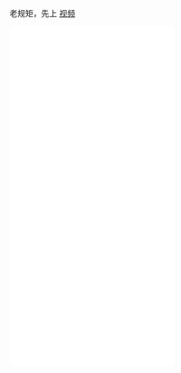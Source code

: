 老规矩，先上
[视频](https://www.bilibili.com/video/BV16B4y1F7eR/)
<iframe style="width:290px;height: 600px;" src="//player.bilibili.com/player.html?aid=588161536&bvid=BV16B4y1F7eR&cid=340211724&page=1" scrolling="no" border="0" frameborder="no" framespacing="0" allowfullscreen="true"> 

# 背景介绍

## 背景一（老师的福音）

&emsp;&emsp;讲台上老师认真上课，口若悬河；讲台下同学频频点头，双目具闭！  

&emsp;&emsp;45分钟是很紧张的，老师在这个时间段内需要把计划的教学任务完成，而如果学生无法积极配合、认真听讲，还在“闭目养神”、留着口水，老师还需要在课堂上叫醒那些“已经睡着了的人”，其实课堂效率就大大降低了。  

&emsp;&emsp;而如果此时能够通过室内摄像头捕捉学生面部表情及动作，以此来识别学生是否在打瞌睡，并向同学及老师积极反馈，或许能够大大提高课堂效率，也方便老师及时了解学生课堂情况。

![](https://ai-studio-static-online.cdn.bcebos.com/cad92ba716f44149a2e5373fd0c6ac10a4884f8f16044426a48d491a2ab7ddec)

## 背景二（交通出行）
&emsp;&emsp;一个人开车是一件很累的事，尤其是开长途，到了行车后期，人会非常疲惫，会出现“闭目”、“打哈欠”等动作。而此时，由于人的反应能力受阻，很容易发生交通事故。  
&emsp;&emsp;此时若有一个检测设备，监测驾驶员的面部表情，在其疲惫时及时提醒驾驶员注意休息，能够有效避免因疲劳驾驶而导致的车祸发生。  
![](https://ai-studio-static-online.cdn.bcebos.com/72feb8edeee84b34956f5c0a628019ee69325d67f4964f989f83a196d12ba748)


&emsp;&emsp;而“眼睛”的睁闭和“嘴”的张闭是检测人是否疲劳的一种合理方案。   

![](https://ai-studio-static-online.cdn.bcebos.com/06c48f2c163e49989210a11149409e92f4a9bcab02d7456b9d225a651b4205f4)


# 技术方案
&emsp;&emsp;本项目基于PaddleDetection目标检测开发套件，选取1.3M超轻量PPYOLO tiny进行项目开发，并部署于windows端。
### PPYOLO tiny是什么？
&emsp;&emsp;在当前移动互联网、物联网、车联网等行业迅猛发展的背景下，边缘设备上直接部署目标检测的需求越来越旺盛。生产线上往往需要在极低硬件成本的硬件例如树莓派、FPGA、K210 等芯片上部署目标检测算法。而我们常用的手机 App，也很难直接在终端采用超过 6M 的深度学习算法。如何在尽量不损失精度的前提下，获得体积更小、运算速度更快的算法呢？得益于 PaddleSlim 飞桨模型压缩工具的能力，体积仅为 1.3M 的 PP-YOLO Tiny 诞生了！!  

**精度速度数据**
![](https://ai-studio-static-online.cdn.bcebos.com/efb9eb24b1fb4b09a8236b0946b4c0f8b28a1120d1d745a991497409fdeef0d7)

&emsp;&emsp;那 PP-YOLO Tiny 具体采用了哪些优化策略呢？

&emsp;&emsp;首先，PP-YOLO Tiny 沿用了 PP-YOLO 系列模型的 spp，iou loss, drop block, mixup, sync bn 等优化方法，并进一步采用了近 10 种针对移动端的优化策略：

&emsp;&emsp;1、更适用于移动端的骨干网络：

&emsp;&emsp;&emsp;&emsp;骨干网络可以说是一个模型的核心组成部分，对网络的性能、体积影响巨大。PP-YOLO Tiny 采用了移动端高性价比骨干网络 MobileNetV3。

&emsp;&emsp;2、更适用移动端的检测头（head）：

&emsp;&emsp;&emsp;&emsp;除了骨干网络，PP-YOLO Tiny 的检测头（head）部分采用了更适用于移动端的深度可分离卷积（Depthwise Separable Convolution），相比常规的卷积操作，有更少的参数量和运算成本, 更适用于移动端的内存空间和算力。

&emsp;&emsp;3、去除对模型体积、速度有显著影响的优化策略：

&emsp;&emsp;&emsp;&emsp;在 PP-YOLO 中，采用了近 10 种优化策略，但并不是每一种都适用于移动端轻量化网络，比如 iou aware 和 matrix nms 等。这类 Trick 在服务器端容易计算，但在移动端会引入很多额外的时延，对移动端来说性价比不高，因此去掉反而更适当。

&emsp;&emsp;4、使用更小的输入尺寸

&emsp;&emsp;&emsp;&emsp;为了在移动端有更好的性能，PP-YOLO Tiny 采用 320 和 416 这两种更小的输入图像尺寸。并在 PaddleDetection2.0 中提供 tools/anchor_cluster.py 脚本，使用户可以一键式的获得与目标数据集匹配的 Anchor。例如，在 COCO 数据集上，我们使用 320*320 尺度重新聚类了 anchor，并对应的在训练过程中把每 batch 图⽚的缩放范围调整到 192-512 来适配⼩尺⼨输⼊图片的训练，得到更高性能。

&emsp;&emsp;5、召回率优化

&emsp;&emsp;&emsp;&emsp;在使⽤⼩尺寸输入图片时，对应的目标尺寸也会被缩⼩，漏检的概率会变大，对应的我们采用了如下两种方法来提升目标的召回率：

&emsp;&emsp;&emsp;&emsp;a.原真实框的注册方法是注册到网格⾥最匹配的 anchor 上，优化后还会同时注册到所有与该真实框的 IoU 不小于 0.25 的 anchor 上，提⾼了真实框注册的正例。  

&emsp;&emsp;&emsp;&emsp;b.原来所有与真实框 IoU 小于 0.7 的 anchor 会被当错负例，优化后将该阈值减小到 0.5，降低了负例比例。  


&emsp;&emsp;&emsp;&emsp;通过以上增加正例、减少负例的方法，弥补了在小尺寸上的正负例倾斜问题，提高了召回率。

&emsp;&emsp;6、更大的 batch size

&emsp;&emsp;&emsp;&emsp;往往更大的 Batch Size 可以使训练更加稳定，获取更优的结果。在 PP-YOLO Tiny 的训练中，单卡 batch size 由 24 提升到了 32，8 卡总 batch size=8*32=256，最终得到在 COCO 数据集上体积 4.3M，精度与预测速度都较为理想的模型。

&emsp;&emsp;7、量化后压缩

&emsp;&emsp;&emsp;&emsp;最后，结合 Paddle Inference 和 Paddle Lite 预测库支持的后量化策略，即在将权重保存成量化后的 int8 数据。这样的操作，是模型体积直接压缩到了 1.3M，而预测时使用 Paddle Lite 加载权重，会将 int8 数据还原回 float32 权重，所以对精度和预测速度⼏乎没有任何影响。

&emsp;&emsp;通过以上一系列优化，我们就得到了 1.3M 超超超轻量的 PP-YOLO tiny 模型，而算法可以通过 Paddle Lite 直接部署在麒麟 990 等轻量化芯片上，预测效果也非常理想。


# 实地操作


```python
# 先将PaddleDetection从gitee上download下来
!git clone https://gitee.com/paddlepaddle/PaddleDetection.git
```

### 数据处理
1. 解压数据集；
2. 对数据进行标准化处理，将其转化为COCO格式以符合PaddleDetection中所支持的数据集格式。


```python
# 数据集解压
!unzip -oq /home/aistudio/data/data85880/fdd-dataset.zip
```


```python
# 这里修改原数据集中标注文件里<path>元素中的内容
import xml.dom.minidom
import os

path = r'dataset/Annotations'  # xml文件存放路径
sv_path = r'dataset/Annotations1'  # 修改后的xml文件存放路径
files = os.listdir(path)
cnt = 1

for xmlFile in files:
    dom = xml.dom.minidom.parse(os.path.join(path, xmlFile))  # 打开xml文件，送到dom解析
    root = dom.documentElement  # 得到文档元素对象
    item = root.getElementsByTagName('path')  # 获取path这一node名字及相关属性值
    for i in item:
        i.firstChild.data = 'dataset/JPEGImages/' + str(cnt).zfill(6) + '.jpg'  # xml文件对应的图片路径

    with open(os.path.join(sv_path, xmlFile), 'w') as fh:
        dom.writexml(fh)
    cnt += 1

```


```python
# 然后对数据集进行标准化格式操作
%cd dataset/
!rm -ir Annotations
!mv Annotations1 Annotations
%cd ..
```

    rm: descend into directory 'dataset/Annotations'? ^C
    mv: cannot stat 'dataset/Annotations1': No such file or directory


&emsp;&emsp;由于原数据集中存在图片数据与标注数据不匹配的问题，故需要将不匹配的这部分数据删除。


```python
import os,shutil

jpeg = 'dataset/JPEGImages'
jpeg_list = os.listdir(jpeg)

anno = 'dataset/Annotations'
anno_list = os.listdir(anno)

for pic in jpeg_list:
    name = pic.split('.')[0]
    anno_name = name + '.xml'
    print(anno_name)
    if anno_name not in anno_list:
        os.remove(os.path.join(jpeg,pic))
```


```python
这里我们通过paddlex中的数据集划分工具帮助我们进行数据集划分。
```


```python
!pip install paddlex
!pip install paddle2onnx
```


```python
我们设置了训练集、验证集、测试集比例为8：1：1，训练集共2332个sammples,验证集和测试集均为291个samples。
```


```python
!paddlex --split_dataset --format VOC --dataset_dir dataset --val_value 0.1 --test_value 0.1
```

    /opt/conda/envs/python35-paddle120-env/lib/python3.7/site-packages/setuptools/depends.py:2: DeprecationWarning: the imp module is deprecated in favour of importlib; see the module's documentation for alternative uses
      import imp
    Dataset Split Done.[0m
    [0mTrain samples: 2332[0m
    [0mEval samples: 291[0m
    [0mTest samples: 291[0m
    [0mSplit files saved in dataset[0m
    [0m[0m


```python
PaddleDetection中提供了VOC数据集转COCO数据集的脚本，但提供的脚本存在一些bug,本人在PaddleDetection的Github issue中找到了一个修复后的脚本：x2coco.py。  
这里我们将前面修改完毕的VOC格式的数据集转化为符合PaddleDetection PPYOLO tiny的COCO数据集格式。
```


```python
!python x2coco.py --dataset_type voc --voc_anno_dir /home/aistudio/dataset/Annotations/ --voc_anno_list /home/aistudio/dataset/ImageSets/Main/train.txt --voc_label_list /home/aistudio/dataset/labels.txt --voc_out_name voc_test.json
!python x2coco.py --dataset_type voc --voc_anno_dir /home/aistudio/dataset/Annotations/ --voc_anno_list /home/aistudio/dataset/ImageSets/Main/val.txt --voc_label_list /home/aistudio/dataset/labels.txt --voc_out_name voc_val.json
!python x2coco.py --dataset_type voc --voc_anno_dir /home/aistudio/dataset/Annotations/ --voc_anno_list /home/aistudio/dataset/ImageSets/Main/test.txt --voc_label_list /home/aistudio/dataset/labels.txt --voc_out_name voc_train.json
!mv voc_train.json dataset/
!mv voc_test.json dataset/
!mv voc_val.json dataset/
```

    Start converting !
    100%|████████████████████████████████████| 1631/1631 [00:00<00:00, 12327.36it/s]
    Start converting !
    100%|██████████████████████████████████████| 583/583 [00:00<00:00, 12504.37it/s]
    Start converting !
    100%|████████████████████████████████████| 1283/1283 [00:00<00:00, 12609.82it/s]


### 修改配置文件（./PaddleDetection/configs/ppyolo/ppyolo_tiny_650e_coco.yml）


在yolo系列模型中，可以运行tools/anchor_cluster.py来得到适用于你的数据集Anchor，使用方法如下：


```python
!python tools/anchor_cluster.py -c configs/ppyolo/ppyolo_tiny_650e_coco.yml -n 9 -s 608 -m v2 -i 1000
```

为了适配在自定义数据集上训练，需要对参数配置做一些修改：

数据路径配置: 在yaml配置文件中，依据数据准备中准备好的路径，配置TrainReader、EvalReader和TestReader的路径。  
![](https://ai-studio-static-online.cdn.bcebos.com/e6fdda98a6ac4150b91d1d6f6a242d8a8e667c159d0345ea8b1a283ff0103ed7)  
其余参数具体可参照[PaddleDetection](https://github.com/PaddlePaddle/PaddleDetection),这里不作过多介绍。

然后执行训练脚本即可。


```python
%cd PaddleDetection/
!pip install -r requirements.txt
!python -u tools/train.py -c configs/ppyolo/ppyolo_tiny_650e_coco.yml \
              -o pretrain_weights=https://paddledet.bj.bcebos.com/models/pretrained/MobileNetV3_large_x0_5_pretrained.pdparams \
              --eval \
              -r output/ppyolo_tiny_650e_coco/1200 \
              --vdl_log_dir vdl_log_dir/scalar
```

### 数据导出
&emsp;&emsp;训练完后我们将训练过程中保存的模型导出为inference格式模型，其原因在于：PaddlePaddle框架保存的权重文件分为两种：支持前向推理和反向梯度的训练模型 和 只支持前向推理的推理模型。二者的区别是推理模型针对推理速度和显存做了优化，裁剪了一些只在训练过程中才需要的tensor，降低显存占用，并进行了一些类似层融合，kernel选择的速度优化。而导出的inference格式模型包括__model__、__params__和model.yml三个文件，分别表示模型的网络结构、模型权重和模型的配置文件（包括数据预处理参数等）。


```python
# 导出模型，默认存储于output/ppyolo目录
!python tools/export_model.py -c configs/ppyolo/ppyolo_tiny_650e_coco.yml -o weights=Poutput/ppyolo_tiny_650e_coco/best_model
```

同样的，PaddleDetection也提供了基于Python的预测脚本供开发者使用。
参数说明如下:

| 参数 | 是否必须|含义 |
|-------|-------|----------|
| --model_dir | Yes|上述导出的模型路径 |
| --image_file | Option |需要预测的图片 |
| --image_dir  | Option |  要预测的图片文件夹路径   |
| --video_file | Option |需要预测的视频 |
| --camera_id | Option | 用来预测的摄像头ID，默认为-1(表示不使用摄像头预测，可设置为：0 - (摄像头数目-1) )，预测过程中在可视化界面按`q`退出输出预测结果到：output/output.mp4|
| --use_gpu | No |是否GPU，默认为False|
| --run_mode | No |使用GPU时，默认为fluid, 可选（fluid/trt_fp32/trt_fp16/trt_int8）|
| --batch_size | No |预测时的batch size，在指定`image_dir`时有效 |
| --threshold | No|预测得分的阈值，默认为0.5|
| --output_dir | No|可视化结果保存的根目录，默认为output/|
| --run_benchmark | No| 是否运行benchmark，同时需指定`--image_file`或`--image_dir` |
| --enable_mkldnn | No | CPU预测中是否开启MKLDNN加速 |
| --cpu_threads | No| 设置cpu线程数，默认为1 |


```python
!python deploy/python/infer.py --model_dir=/path/to/models --image_file=/path/to/image --use_gpu=(False/True)
```

当然，在本项目中也提供了PaddleX 训练及导出方式，可供读者朋友尝试不同的飞桨套件。


```python
# 环境变量配置，用于控制是否使用GPU
# 说明文档：https://paddlex.readthedocs.io/zh_CN/develop/appendix/parameters.html#gpu
import os
os.environ['CUDA_VISIBLE_DEVICES'] = '0'

from paddlex.det import transforms
import paddlex as pdx

# 定义训练和验证时的transforms
# API说明 https://paddlex.readthedocs.io/zh_CN/develop/apis/transforms/det_transforms.html
train_transforms = transforms.Compose([
    transforms.MixupImage(mixup_epoch=250), transforms.RandomDistort(),
    transforms.RandomExpand(), transforms.RandomCrop(), transforms.Resize(
        target_size=608, interp='RANDOM'), transforms.RandomHorizontalFlip(),
    transforms.Normalize()
])

eval_transforms = transforms.Compose([
    transforms.Resize(
        target_size=608, interp='CUBIC'), transforms.Normalize()
])

# 定义训练和验证所用的数据集
# API说明：https://paddlex.readthedocs.io/zh_CN/develop/apis/datasets.html#paddlex-datasets-vocdetection
train_dataset = pdx.datasets.VOCDetection(
    data_dir='dataset',
    file_list='dataset/train_list.txt',
    label_list='dataset/labels.txt',
    transforms=train_transforms,
    shuffle=True)
eval_dataset = pdx.datasets.VOCDetection(
    data_dir='dataset',
    file_list='dataset/val_list.txt',
    label_list='dataset/labels.txt',
    transforms=eval_transforms)

# 初始化模型，并进行训练
# 可使用VisualDL查看训练指标，参考https://paddlex.readthedocs.io/zh_CN/develop/train/visualdl.html
num_classes = len(train_dataset.labels)

# API说明: https://paddlex.readthedocs.io/zh_CN/develop/apis/models/detection.html#paddlex-det-ppyolo
model = pdx.det.PPYOLO(num_classes=num_classes)

# API说明: https://paddlex.readthedocs.io/zh_CN/develop/apis/models/detection.html#train
# 各参数介绍与调整说明：https://paddlex.readthedocs.io/zh_CN/develop/appendix/parameters.html
model.train(
    num_epochs=270,
    train_dataset=train_dataset,
    train_batch_size=8,
    eval_dataset=eval_dataset,
    learning_rate=0.000125,
    lr_decay_epochs=[210, 240],
    save_dir='output/ppyolo',
    save_interval_epochs=1,
    use_vdl=True)
```


```python
!paddlex --export_inference --model_dir=output/ppyolo/best_model --save_dir=./inference_model
```

请点击[此处](https://ai.baidu.com/docs#/AIStudio_Project_Notebook/a38e5576)查看本环境基本用法.  <br>
Please click [here ](https://ai.baidu.com/docs#/AIStudio_Project_Notebook/a38e5576) for more detailed instructions. 
